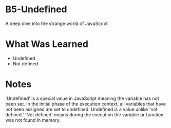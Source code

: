 # B5-Undefined

<p>A deep dive into the strange world of JavaScript</p>

<h1>What Was Learned</h1>
 <ul>

  <li>Undefined </li>
  <li>Not defined</li>

 </ul>
 
<h1>Notes</h1>

'Undefined' is a special value in JavaScript meaning the variable has not been set. In the initial phase of the execution context, all variables that have not been assigned are set to undefined. Undefined is a value unlike 'not defined.' 'Not defined' means during the execution the variable or function was not found in memory.


